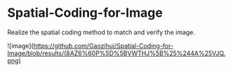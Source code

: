 # Spatial-Coding-for-Image
Realize the spatial coding method to match and verify the image.

![image](https://github.com/Gaozihui/Spatial-Coding-for-Image/blob/results/(8AZ6%60P%5D%5BVWTHJ%5B%25%244A%25VJQ.png)
